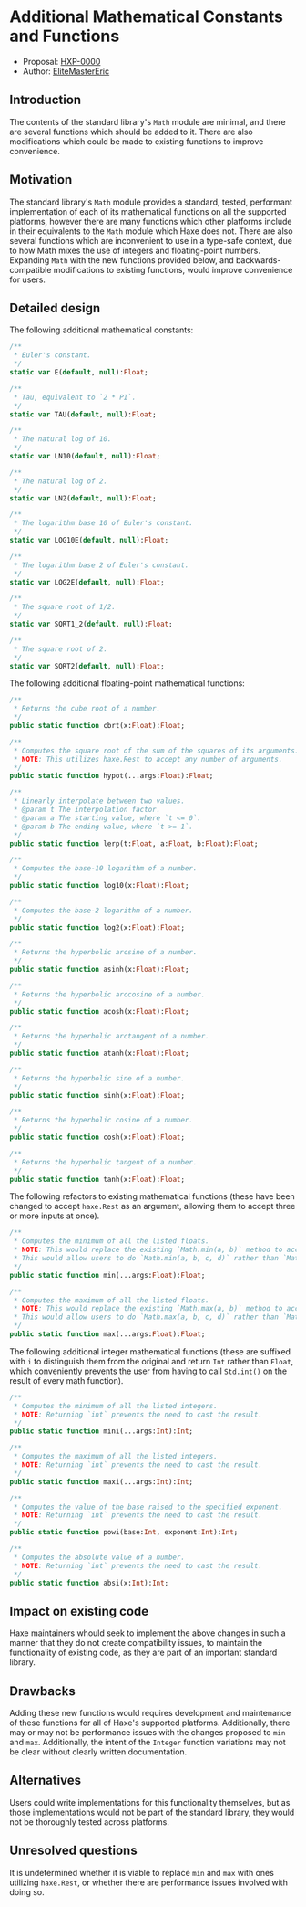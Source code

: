 # Additional Mathematical Constants and Functions

* Proposal: [HXP-0000](0000-additional-math.md)
* Author: [EliteMasterEric](https://github.com/EliteMasterEric)

## Introduction

The contents of the standard library's `Math` module are minimal, and there are several functions which should be added to it. There are also modifications which could be made to existing functions to improve convenience.

## Motivation

The standard library's `Math` module provides a standard, tested, performant implementation of each of its mathematical functions on all the supported platforms, however there are many functions which other platforms include in their equivalents to the `Math` module which Haxe does not. There are also several functions which are inconvenient to use in a type-safe context, due to how Math mixes the use of integers and floating-point numbers. Expanding `Math` with the new functions provided below, and backwards-compatible modifications to existing functions, would improve convenience for users.

## Detailed design

The following additional mathematical constants:

```haxe
/**
 * Euler's constant.
 */
static var E(default, null):Float;

/**
 * Tau, equivalent to `2 * PI`.
 */
static var TAU(default, null):Float;

/**
 * The natural log of 10.
 */
static var LN10(default, null):Float;

/**
 * The natural log of 2.
 */
static var LN2(default, null):Float;

/**
 * The logarithm base 10 of Euler's constant.
 */
static var LOG10E(default, null):Float;

/**
 * The logarithm base 2 of Euler's constant.
 */
static var LOG2E(default, null):Float;

/**
 * The square root of 1/2.
 */
static var SQRT1_2(default, null):Float;

/**
 * The square root of 2.
 */
static var SQRT2(default, null):Float;
```

The following additional floating-point mathematical functions:

```haxe
/**
 * Returns the cube root of a number.
 */
public static function cbrt(x:Float):Float;

/**
 * Computes the square root of the sum of the squares of its arguments.
 * NOTE: This utilizes haxe.Rest to accept any number of arguments.
 */
public static function hypot(...args:Float):Float;

/**
 * Linearly interpolate between two values.
 * @param t The interpolation factor.
 * @param a The starting value, where `t <= 0`.
 * @param b The ending value, where `t >= 1`.
 */
public static function lerp(t:Float, a:Float, b:Float):Float;

/**
 * Computes the base-10 logarithm of a number.
 */
public static function log10(x:Float):Float;

/**
 * Computes the base-2 logarithm of a number.
 */
public static function log2(x:Float):Float;

/**
 * Returns the hyperbolic arcsine of a number.
 */
public static function asinh(x:Float):Float;

/**
 * Returns the hyperbolic arccosine of a number.
 */
public static function acosh(x:Float):Float;

/**
 * Returns the hyperbolic arctangent of a number.
 */
public static function atanh(x:Float):Float;

/**
 * Returns the hyperbolic sine of a number.
 */
public static function sinh(x:Float):Float;

/**
 * Returns the hyperbolic cosine of a number.
 */
public static function cosh(x:Float):Float;

/**
 * Returns the hyperbolic tangent of a number.
 */
public static function tanh(x:Float):Float;
```

The following refactors to existing mathematical functions (these have been changed to accept `haxe.Rest` as an argument, allowing them to accept three or more inputs at once).

```haxe
/**
 * Computes the minimum of all the listed floats.
 * NOTE: This would replace the existing `Math.min(a, b)` method to accept any number of arguments.
 * This would allow users to do `Math.min(a, b, c, d)` rather than `Math.min(Math.min(a, b), Math.min(c, d))`, which is error prone and hard to read.
 */
public static function min(...args:Float):Float;

/**
 * Computes the maximum of all the listed floats.
 * NOTE: This would replace the existing `Math.max(a, b)` method to accept any number of arguments.
 * This would allow users to do `Math.max(a, b, c, d)` rather than `Math.max(Math.max(a, b), Math.max(c, d))`, which is error prone and hard to read.
 */
public static function max(...args:Float):Float;
```

The following additional integer mathematical functions (these are suffixed with `i` to distinguish them from the original and return `Int` rather than `Float`, which conveniently prevents the user from having to call `Std.int()` on the result of every math function).

```haxe
/**
 * Computes the minimum of all the listed integers.
 * NOTE: Returning `int` prevents the need to cast the result.
 */
public static function mini(...args:Int):Int;

/**
 * Computes the maximum of all the listed integers.
 * NOTE: Returning `int` prevents the need to cast the result.
 */
public static function maxi(...args:Int):Int;

/**
 * Computes the value of the base raised to the specified exponent.
 * NOTE: Returning `int` prevents the need to cast the result.
 */
public static function powi(base:Int, exponent:Int):Int;

/**
 * Computes the absolute value of a number.
 * NOTE: Returning `int` prevents the need to cast the result.
 */
public static function absi(x:Int):Int;
```

## Impact on existing code

Haxe maintainers whould seek to implement the above changes in such a manner that they do not create compatibility issues, to maintain the functionality of existing code, as they are part of an important standard library.

## Drawbacks

Adding these new functions would requires development and maintenance of these functions for all of Haxe's supported platforms. Additionally, there may or may not be performance issues with the changes proposed to `min` and `max`. Additionally, the intent of the `Integer` function variations may not be clear without clearly written documentation.

## Alternatives

Users could write implementations for this functionality themselves, but as those implementations would not be part of the standard library, they would not be thoroughly tested across platforms.

## Unresolved questions

It is undetermined whether it is viable to replace `min` and `max` with ones utilizing `haxe.Rest`, or whether there are performance issues involved with doing so.
